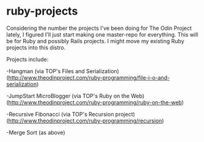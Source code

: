 # ruby-projects
Considering the number the projects I've been doing for The Odin Project lately, I figured I'll just start making one master-repo for everything. This will be for Ruby and possibly Rails projects. I might move my existing Ruby projects into this distro.

Projects include:

-Hangman (via TOP's Files and Serialization) (http://www.theodinproject.com/ruby-programming/file-i-o-and-serialization)

-JumpStart MicroBlogger (via TOP's Ruby on the Web) (http://www.theodinproject.com/ruby-programming/ruby-on-the-web)

-Recursive Fibonacci (via TOP's Recursion project) (http://www.theodinproject.com/ruby-programming/recursion)

-Merge Sort (as above)
